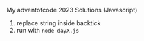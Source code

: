 My adventofcode 2023 Solutions (Javascript)

1) replace string inside backtick
2) run with <code>node dayX.js</code>
